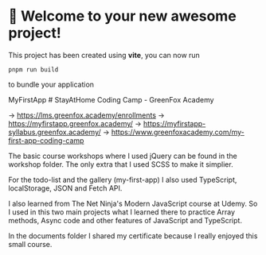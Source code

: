 # 🚀 Welcome to your new awesome project!

This project has been created using **vite**, you can now run

```
pnpm run build
```

to bundle your application

MyFirstApp # StayAtHome Coding Camp - GreenFox Academy

-> https://lms.greenfox.academy/enrollments
-> https://myfirstapp.greenfox.academy/
-> https://myfirstapp-syllabus.greenfox.academy/
-> https://www.greenfoxacademy.com/my-first-app-coding-camp

The basic course workshops where I used jQuery can be found in the workshop folder.
The only extra that I used SCSS to make it simplier.

For the todo-list and the gallery (my-first-app) I also used TypeScript, localStorage, JSON and Fetch API.

I also learned from The Net Ninja's Modern JavaScript course at Udemy.
So I used in this two main projects what I learned there to practice Array methods, Async code and other features of JavaScript and TypeScript.

In the documents folder I shared my certificate because I really enjoyed this small course.